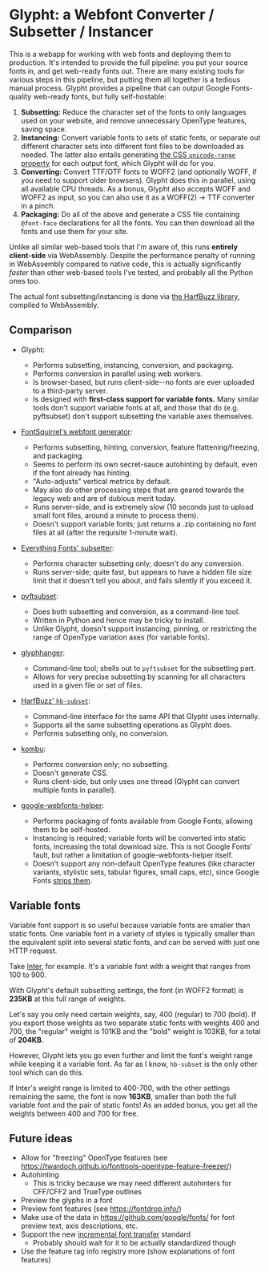 # Glypht: a Webfont Converter / Subsetter / Instancer

This is a webapp for working with web fonts and deploying them to production. It's intended to provide the full pipeline: you put your source fonts in, and get web-ready fonts out. There are many existing tools for various steps in this pipeline, but putting them all together is a tedious manual process. Glypht provides a pipeline that can output Google Fonts-quality web-ready fonts, but fully self-hostable:

1. **Subsetting:** Reduce the character set of the fonts to only languages used on your website, and remove unnecessary OpenType features, saving space.
2. **Instancing:** Convert variable fonts to sets of static fonts, or separate out different character sets into different font files to be downloaded as needed. The latter also entails generating [the CSS `unicode-range` property](https://developer.mozilla.org/en-US/docs/Web/CSS/@font-face/unicode-range) for each output font, which Glypht will do for you.
3. **Converting:** Convert TTF/OTF fonts to WOFF2 (and optionally WOFF, if you need to support older browsers). Glypht does this in parallel, using all available CPU threads. As a bonus, Glypht also accepts WOFF and WOFF2 as input, so you can also use it as a WOFF(2) -> TTF converter in a pinch.
4. **Packaging:** Do all of the above and generate a CSS file containing `@font-face` declarations for all the fonts. You can then download all the fonts and use them for your site.

Unlike all similar web-based tools that I'm aware of, this runs **entirely client-side** via WebAssembly. Despite the performance penalty of running in WebAssembly compared to native code, this is actually significantly *faster* than other web-based tools I've tested, and probably all the Python ones too.

The actual font subsetting/instancing is done via [the HarfBuzz library](https://harfbuzz.github.io), compiled to WebAssembly.

## Comparison

- Glypht:
  - Performs subsetting, instancing, conversion, and packaging.
  - Performs conversion in parallel using web workers.
  - Is browser-based, but runs client-side--no fonts are ever uploaded to a third-party server.
  - Is designed with **first-class support for variable fonts.** Many similar tools don't support variable fonts at all, and those that do (e.g. pyftsubset) don't support subsetting the variable axes themselves.

- [FontSquirrel's webfont generator](https://www.fontsquirrel.com/tools/webfont-generator):
  - Performs subsetting, hinting, conversion, feature flattening/freezing, and packaging.
  - Seems to perform its own secret-sauce autohinting by default, even if the font already has hinting.
  - "Auto-adjusts" vertical metrics by default.
  - May also do other processing steps that are geared towards the legacy web and are of dubious merit today.
  - Runs server-side, and is extremely slow (10 seconds just to upload small font files, around a minute to process them).
  - Doesn't support variable fonts; just returns a .zip containing no font files at all (after the requisite 1-minute wait).

- [Everything Fonts' subsetter](https://everythingfonts.com/subsetter):
  - Performs character subsetting only; doesn't do any conversion.
  - Runs server-side; quite fast, but appears to have a hidden file size limit that it doesn't tell you about, and fails silently if you exceed it.

- [pyftsubset](https://fonttools.readthedocs.io/en/latest/subset/index.html):
  - Does both subsetting and conversion, as a command-line tool.
  - Written in Python and hence may be tricky to install.
  - Unlike Glypht, doesn't support instancing, pinning, or restricting the range of OpenType variation axes (for variable fonts).

- [glyphhanger](https://github.com/zachleat/glyphhanger):
  - Command-line tool; shells out to `pyftsubset` for the subsetting part.
  - Allows for very precise subsetting by scanning for all characters used in a given file or set of files.

- [HarfBuzz' `hb-subset`](https://harfbuzz.github.io/utilities.html#utilities-command-line-hbsubset):
  - Command-line interface for the same API that Glypht uses internally.
  - Supports all the same subsetting operations as Glypht does.
  - Performs subsetting only, no conversion.

- [kombu](https://kombu.kanejaku.org/):
  - Performs conversion only; no subsetting.
  - Doesn't generate CSS.
  - Runs client-side, but only uses one thread (Glypht can convert multiple fonts in parallel).

- [google-webfonts-helper](https://gwfh.mranftl.com/):
  - Performs packaging of fonts available from Google Fonts, allowing them to be self-hosted.
  - Instancing is required; variable fonts will be converted into static fonts, increasing the total download size. This is not Google Fonts' fault, but rather a limitation of google-webfonts-helper itself.
  - Doesn't support any non-default OpenType features (like character variants, stylistic sets, tabular figures, small caps, etc), since Google Fonts [strips them](https://github.com/google/fonts/issues/1335).

## Variable fonts

Variable font support is so useful because variable fonts are smaller than static fonts. One variable font in a variety of styles is typically smaller than the equivalent split into several static fonts, and can be served with just one HTTP request.

Take [Inter](https://rsms.me/inter/), for example. It's a variable font with a weight that ranges from 100 to 900.

With Glypht's default subsetting settings, the font (in WOFF2 format) is **235KB** at this full range of weights.

Let's say you only need certain weights, say, 400 (regular) to 700 (bold). If you export those weights as two separate static fonts with weights 400 and 700, the "regular" weight is 101KB and the "bold" weight is 103KB, for a total of **204KB**.

However, Glypht lets you go even further and limit the font's weight range while keeping it a variable font. As far as I know, `hb-subset` is the only other tool which can do this.

If Inter's weight range is limited to 400-700, with the other settings remaining the same, the font is now **163KB**, smaller than both the full variable font and the pair of static fonts! As an added bonus, you get all the weights between 400 and 700 for free.


## Future ideas

- Allow for "freezing" OpenType features (see https://twardoch.github.io/fonttools-opentype-feature-freezer/)
- Autohinting
  - This is tricky because we may need different autohinters for CFF/CFF2 and TrueType outlines
- Preview the glyphs in a font
- Preview font features (see https://fontdrop.info/)
- Make use of the data in https://github.com/google/fonts/ for font preview text, axis descriptions, etc.
- Support the new [incremental font transfer](https://w3c.github.io/IFT/Overview.html) standard
  - Probably should wait for it to be actually standardized though
- Use the feature tag info registry more (show explanations of font features)

